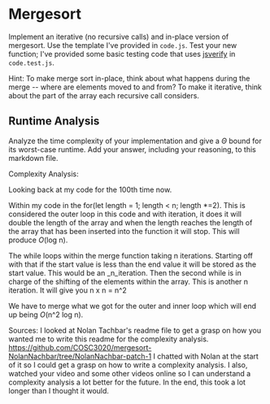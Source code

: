 # Mergesort

Implement an iterative (no recursive calls) and in-place version of mergesort.
Use the template I've provided in `code.js`. Test your new function; I've
provided some basic testing code that uses
[jsverify](https://jsverify.github.io/) in `code.test.js`.

Hint: To make merge sort in-place, think about what happens during the merge --
where are elements moved to and from? To make it iterative, think about the
part of the array each recursive call considers.

## Runtime Analysis

Analyze the time complexity of your implementation and give a $\Theta$ bound for
its worst-case runtime. Add your answer, including your reasoning, to this
markdown file.

Complexity Analysis: 

Looking back at my code for the 100th time now. 

Within my code in the for(let length = 1; length < n; length *=2). This is considered the outer loop in this code and with iteration, it does it will double the length of the array and when the length reaches the length of the array that has been inserted into the function it will stop. This will produce _O_(log n). 

The while loops within the merge function taking n iterations. Starting off with that if the start value is less than the end value it will be stored as the start value. This would be an _n_iteration. Then the second while is in charge of the shifting of the elements within the array. This is another n iteration. It will give you n x n = n^2 

We have to merge what we got for the outer and inner loop which will end up being _O_(n^2 log n). 

Sources: 
I looked at Nolan Tachbar's readme file to get a grasp on how you wanted me to write this readme for
the complexity analysis. https://github.com/COSC3020/mergesort-NolanNachbar/tree/NolanNachbar-patch-1 
I chatted with Nolan at the start of it so I could get a grasp on how to write a complexity analysis. 
I also, watched your video and some other videos online so I can understand a complexity analysis 
a lot better for the future. In the end, this took a lot longer than I thought it would. 

